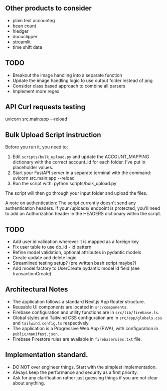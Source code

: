## Other products to consider
- plain text accountng
- bean count
- hledger
- docuclipper
- streamlit
- time shift data

## TODO
- Breakout the image handling into a separate function
- Update the image handling logic to use output folder instead of png
- Consider class based approach to combine all parsers
- Implement more regex

## API Curl requests testing

uvicorn src.main:app --reload

## Bulk Upload Script instruction
  Before you run it, you need to:

   1. Edit `scripts/bulk_upload.py` and update the ACCOUNT_MAPPING dictionary with the correct
      account_id for each folder. I've put in placeholder values.
   2. Start your FastAPI server in a separate terminal with the command: uvicorn src.main:app 
      --reload
   3. Run the script with: python scripts/bulk_upload.py

  The script will then go through your input folder and upload the files.

  A note on authentication: The script currently doesn't send any authentication headers. If
  your /uploads/ endpoint is protected, you'll need to add an Authorization header in the
  HEADERS dictionary within the script.



## TODO
- Add user id validation wherever it is mapped as a foreign key
- Fix user table to use db_id - id pattern
- Refine model validation, optional attributes in pydantic models
- Create update and delete logic
- Streamlined testing setup? (pre written bash script maybe?)
- Add model factory to UserCreate pydantic model id field (see transactionCreate)


## Architectural Notes

- The application follows a standard Next.js App Router structure.
- Reusable UI components are located in `src/components`.
- Firebase configuration and utility functions are in `src/lib/firebase.ts`.
- Global styles and Tailwind CSS configuration are in `src/app/globals.css` and `tailwind.config.ts` respectively.
- The application is a Progressive Web App (PWA), with configuration in `public/manifest.json`.
- Firebase Firestore rules are available in `firebaserules.txt` file.

## Implementation standard.

- DO NOT over engineer things. Start with the simplest implementation.
- Always keep the performance and security as a first priority.
- Ask for any clarification rather just guessing things if you are not clear about anything.